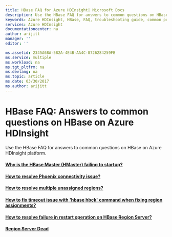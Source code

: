 ```yaml
---
title: HBase FAQ for Azure HDInsight| Microsoft Docs
description: Use the HBase FAQ for answers to common questions on HBase on Azure HDInsight platform.
keywords: Azure HDInsight, HBase, FAQ, troubleshooting guide, common problems
services: Azure HDInsight
documentationcenter: na
author: arijitt
manager: ''
editor: ''

ms.assetid: 2345A68A-582A-4E4B-AA4C-8726284259FB
ms.service: multiple
ms.workload: na
ms.tgt_pltfrm: na
ms.devlang: na
ms.topic: article
ms.date: 03/30/2017
ms.author: arijitt
---
```


# HBase FAQ: Answers to common questions on HBase on Azure HDInsight
Use the HBase FAQ for answers to common questions on HBase on Azure HDInsight platform.

#### [Why is the HBase Master (HMaster) failing to startup?](hbase-master-not-starting-up.md)
#### [How to resolve Phoenix connectivity issue?](phoenix-connectivity-issue.md)
#### [How to resolve multiple unassigned regions?](hbase-hbck-regions-not-assigned.md)
#### [How to fix timeout issue with 'hbase hbck' command when fixing region assignments?](hbase-hbck-timeout.md)
#### [How to resolve failure in restart operation on HBase Region Server?](hbase-regionserver-restart-failed.md)
#### [Region Server Dead](hbase-region-server-dead.md)
